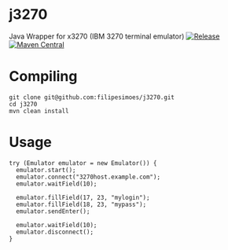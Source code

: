 # j3270
Java Wrapper for x3270 (IBM 3270 terminal emulator) [![Release](https://github.com/filipesimoes/j3270/actions/workflows/release.yml/badge.svg)](https://github.com/filipesimoes/j3270/actions/workflows/release.yml) [![Maven Central](https://img.shields.io/maven-central/v/com.github.filipesimoes/j3270.svg?label=Maven%20Central)](https://search.maven.org/search?q=g:%22com.github.filipesimoes%22%20AND%20a:%22j3270%22)
# Compiling

```
git clone git@github.com:filipesimoes/j3270.git
cd j3270
mvn clean install
```

# Usage
```
try (Emulator emulator = new Emulator()) {
  emulator.start();
  emulator.connect("3270host.example.com");
  emulator.waitField(10);

  emulator.fillField(17, 23, "mylogin");
  emulator.fillField(18, 23, "mypass");
  emulator.sendEnter();

  emulator.waitField(10);
  emulator.disconnect();
}
```
